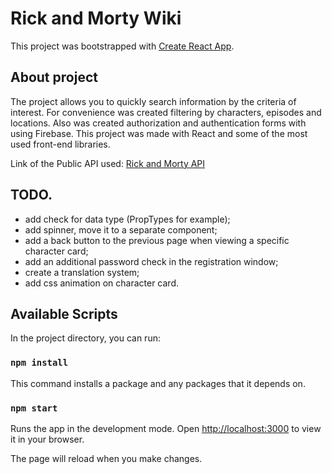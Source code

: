 # Rick and Morty Wiki

This project was bootstrapped with [Create React App](https://github.com/facebook/create-react-app).

## About project

The project allows you to quickly search information by the criteria of interest. 
For convenience was created filtering by characters, episodes and locations.
Also was created authorization and authentication forms with using Firebase.
This project was made with React and some of the most used front-end libraries.

Link of the Public API used: [Rick and Morty API](https://rickandmortyapi.com/)

## TODO.

- add check for data type (PropTypes for example);
- add spinner, move it to a separate component;
- add a back button to the previous page when viewing a specific character card;
- add an additional password check in the registration window;
- create a translation system;
- add css animation on character card.

## Available Scripts

In the project directory, you can run:

### `npm install`

This command installs a package and any packages that it depends on.

### `npm start`

Runs the app in the development mode.
Open [http://localhost:3000](http://localhost:3000) to view it in your browser.

The page will reload when you make changes.


